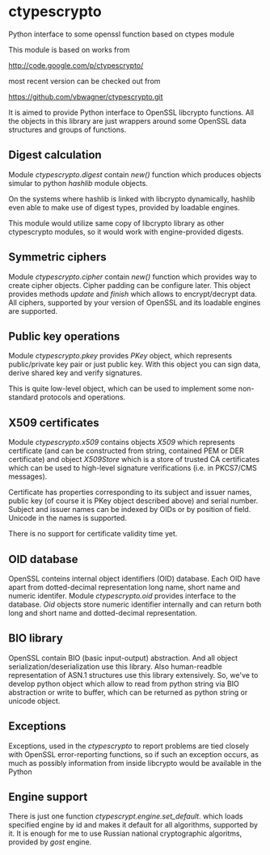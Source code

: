 ctypescrypto
============

Python interface to some openssl function based on ctypes module

This module is based on works from

http://code.google.com/p/ctypescrypto/

most recent version can be checked out from

https://github.com/vbwagner/ctypescrypto.git

It is aimed to provide Python interface to OpenSSL libcrypto functions.
All the objects in this library are just wrappers around some OpenSSL
data structures and groups of functions.



Digest calculation
------------------

Module *ctypescrypto.digest* contain *new()* function which produces
objects simular to python *hashlib* module objects. 

On the systems where hashlib is linked with libcrypto dynamically,
hashlib even able to make use of digest types, provided by loadable
engines. 

This module would utilize same copy of libcrypto library as other
ctypescrypto modules, so it would work with engine-provided digests.

Symmetric ciphers
-----------------

Module *ctypescrypto.cipher* contain *new()* function which provides
way to create cipher objects. Cipher padding can be configure later.
This object provides methods *update* and *finish* which allows to
encrypt/decrypt data. All ciphers, supported by your version of OpenSSL
and its loadable engines are supported.

Public key operations
---------------------

Module *ctypescrypto.pkey* provides *PKey* object, which represents
public/private key pair or just public key. With this object you can
sign data, derive shared key and verify signatures.

This is quite low-level object, which can be used to implement some
non-standard protocols and operations.

X509 certificates
-----------------

Module *ctypescrypto.x509* contains objects *X509* which represents
certificate (and can be constructed from string, contained PEM
or DER certificate) and object *X509Store* which is a store of trusted
CA certificates which can be used to high-level signature verifications
(i.e. in PKCS7/CMS messages).

Certificate has properties corresponding to its subject and issuer
names, public key (of course it is PKey object described above) and
serial number. Subject and issuer names can be indexed by OIDs or by
position of field. Unicode in the names is supported.

There is no support for certificate validity time yet.

OID database
------------

OpenSSL conteins internal object identifiers (OID) database. Each OID
have apart from dotted-decimal representation long name, short name and
numeric identifer. Module *ctypescrypto.oid* provides interface to the
database. *Oid* objects store numeric identifier internally and can
return both long and short name and dotted-decimal representation.

BIO library
-----------

OpenSSL contain BIO (basic input-output) abstraction. And all object
serialization/deserialization use this library. Also human-readble
representation of  ASN.1 structures use this library extensively. So,
we've to develop python object which allow to read from python string
via BIO abstraction or write to buffer, which can be returned as python
string or unicode object. 

Exceptions
----------

Exceptions, used in the *ctypescrypto* to report problems are tied
closely with OpenSSL error-reporting functions, so if such an exception
occurs, as much as possibly information from inside libcrypto would be
available in the Python

Engine support
--------------

There is just one function *ctypescrypt.engine.set_default*. which loads 
specified engine by id and makes it default for all algorithms,
supported by it. It is enough for me to use Russian national
cryptographic algoritms, provided by *gost* engine.

